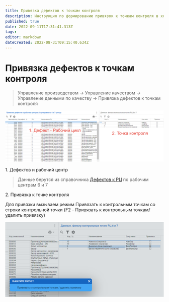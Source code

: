 ```yaml
---
title: Привязка дефектов к точкам контроля
description: Инструкция по формированию привязок к точкам контроля в ходе производства
published: true
date: 2022-09-11T17:31:41.313Z
tags: 
editor: markdown
dateCreated: 2022-08-31T09:15:40.634Z
---
```


# Привязка дефектов к точкам контроля


>Управление производством → Управление качеством → Управление данными по качеству → Привязка дефектов к точкам контроля

![](<../../assets/image (400).png>)

1\. Дефектов и рабочий центр


>Данные берутся из справочника [Дефектов к РЦ](privyazka-defektov-k-rc.md) по рабочим центрам 6 и 7


2\. Привязка к точке контроля

Для привязки вызываем режим Привязать к контрольным точкам со строки контрольной точки (F2 - Привязать к контрольным точкам/удалить привязку)

![](<../../assets/image (547).png>)
